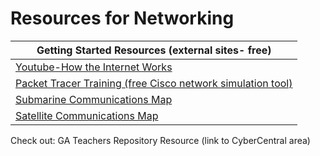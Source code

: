 Resources for Networking
========================

| Getting Started Resources (external sites- free)                                                                                        |
|-----------------------------------------------------------------------------------------------------------------------------------------|
| [Youtube-How the Internet Works](https://www.youtube.com/watch?v=8dzqdBtOdcQ)                                                           |
| [Packet Tracer Training (free Cisco network simulation tool)](https://www.netacad.com/courses/packet-tracer/introduction-packet-tracer) |
| [Submarine Communications Map](https://www.visualcapitalist.com/submarine-cables)                                                       |
| [Satellite Communications Map](https://maps.esri.com/rc/sat/)                                                                           |

Check out: GA Teachers Repository Resource (link to CyberCentral area)
